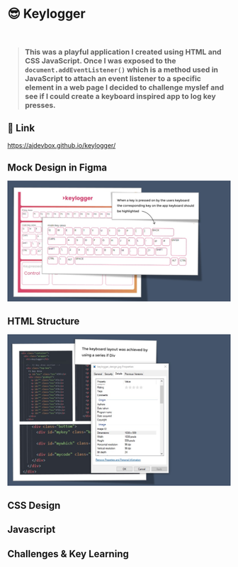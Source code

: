 # 😎 Keylogger 
<br>


> ### This was a playful application I created using HTML and CSS JavaScript.  Once I was exposed to the ```document.addEventListener()``` which is a method used in JavaScript to attach an event listener to a specific element in a web page I decided to challenge myslef and see if I could create a keyboard inspired app to log key presses.

## 🎯 Link 
 https://ajdevbox.github.io/keylogger/
 
## Mock Design in Figma
![OpenAI Logo](keylogger_design.jpg)

## HTML Structure 
![OpenAI Logo](html.jpg)

## CSS Design 

## Javascript 

## Challenges & Key Learning






